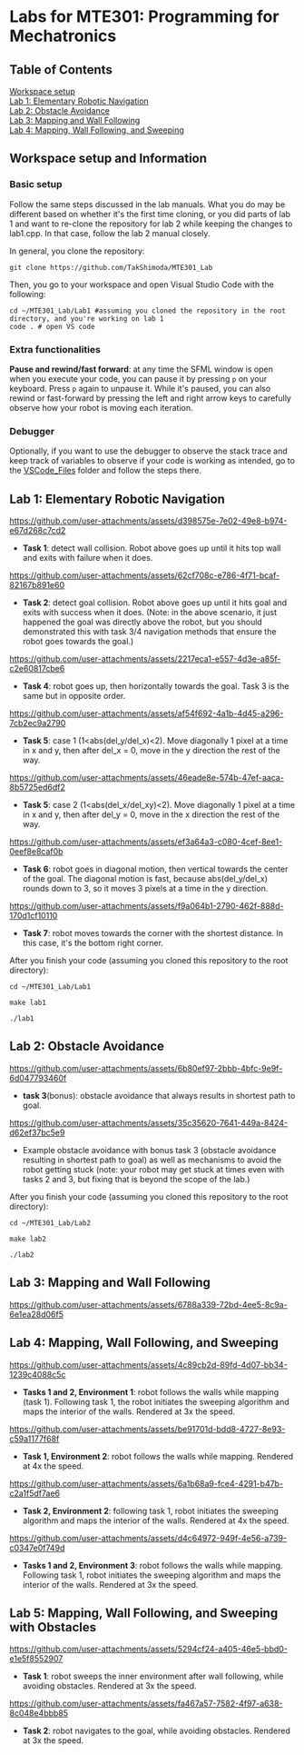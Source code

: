 # Labs for MTE301: Programming for Mechatronics
## Table of Contents

[Workspace setup](https://github.com/TakShimoda/MTE301_Lab?tab=readme-ov-file#workspace-setup)<br />
[Lab 1: Elementary Robotic Navigation](https://github.com/TakShimoda/MTE301_Lab?tab=readme-ov-file#lab-1-elementary-robotic-navigation)<br /> 
[Lab 2: Obstacle Avoidance](https://github.com/TakShimoda/MTE301_Lab?tab=readme-ov-file#lab-2-obstacle-avoidance)<br /> 
[Lab 3: Mapping and Wall Following](https://github.com/TakShimoda/MTE301_Lab?tab=readme-ov-file#lab-3-mapping-and-wall-following)<br />
[Lab 4: Mapping, Wall Following, and Sweeping](https://github.com/TakShimoda/MTE301_Lab/blob/master/README.md#lab-4-mapping-wall-following-and-sweeping)

## Workspace setup and Information
### Basic setup
Follow the same steps discussed in the lab manuals. What you do may be different based on whether it's the first time cloning, or you did parts of lab 1 and want to re-clone the repository for lab 2 while keeping the changes to lab1.cpp. In that case, follow the lab 2 manual closely.

In general, you clone the repository:
```
git clone https://github.com/TakShimoda/MTE301_Lab
```
Then, you go to your workspace and open Visual Studio Code with the following:
```
cd ~/MTE301_Lab/Lab1 #assuming you cloned the repository in the root directory, and you're working on lab 1
code . # open VS code
```

### Extra functionalities
**Pause and rewind/fast forward**: at any time the SFML window is open when you execute your code, you can pause it by pressing ```p``` on your keyboard. Press ```p``` again to unpause it. While it's paused, you can also rewind or fast-forward by pressing the left and right arrow keys to carefully observe how your robot is moving each iteration.

### Debugger
Optionally, if you want to use the debugger to observe the stack trace and keep track of variables to observe if your code is working as intended, go to the [VSCode_Files](https://github.com/TakShimoda/MTE301_Lab/tree/master/VSCode_Files) folder and follow the steps there.
## Lab 1: Elementary Robotic Navigation


https://github.com/user-attachments/assets/d398575e-7e02-49e8-b974-e67d268c7cd2
 - **Task 1**: detect wall collision. Robot above goes up until it hits top wall and exits with failure when it does.

https://github.com/user-attachments/assets/62cf708c-e786-4f71-bcaf-82167b891e60
- **Task 2**: detect goal collision. Robot above goes up until it hits goal and exits with success when it does. (Note: in the above scenario, it just happened the goal was directly above the robot, but you should demonstrated this with task 3/4 navigation methods that ensure the robot goes towards the goal.)

https://github.com/user-attachments/assets/2217eca1-e557-4d3e-a85f-c2e60817cbe6
 - **Task 4**: robot goes up, then horizontally towards the goal. Task 3 is the same but in opposite order.

https://github.com/user-attachments/assets/af54f692-4a1b-4d45-a296-7cb2ec9a2790
- **Task 5**: case 1 (1<abs(del_y/del_x)<2). Move diagonally 1 pixel at a time in x and y, then after del_x = 0, move in the y direction the rest of the way. 


https://github.com/user-attachments/assets/46eade8e-574b-47ef-aaca-8b5725ed6df2
- **Task 5**: case 2 (1<abs(del_x/del_xy)<2). Move diagonally 1 pixel at a time in x and y, then after del_y = 0, move in the x direction the rest of the way. 

https://github.com/user-attachments/assets/ef3a64a3-c080-4cef-8ee1-0eef8e8caf0b
- **Task 6**: robot goes in diagonal motion, then vertical towards the center of the goal. The diagonal motion is fast, because abs(del_y/del_x) rounds down to 3, so it moves 3 pixels at a time in the y direction.

https://github.com/user-attachments/assets/f9a064b1-2790-462f-888d-170d1cf10110
- **Task 7**: robot moves towards the corner with the shortest distance. In this case, it's the bottom right corner.

After you finish your code (assuming you cloned this repository to the root directory):

```cd ~/MTE301_Lab/Lab1```

```make lab1```

```./lab1```

## Lab 2: Obstacle Avoidance



https://github.com/user-attachments/assets/6b80ef97-2bbb-4bfc-9e9f-6d047793460f
- **task 3**(bonus): obstacle avoidance that always results in shortest path to goal.

https://github.com/user-attachments/assets/35c35620-7641-449a-8424-d62ef37bc5e9
- Example obstacle avoidance with bonus task 3 (obstacle avoidance resulting in shortest path to goal) as well as mechanisms to avoid the robot getting stuck (note: your robot may get stuck at times even with tasks 2 and 3, but fixing that is beyond the scope of the lab.)

After you finish your code (assuming you cloned this repository to the root directory):

```cd ~/MTE301_Lab/Lab2```

```make lab2```

```./lab2```


## Lab 3: Mapping and Wall Following


https://github.com/user-attachments/assets/6788a339-72bd-4ee5-8c9a-6e1ea28d06f5

## Lab 4: Mapping, Wall Following, and Sweeping



https://github.com/user-attachments/assets/4c89cb2d-89fd-4d07-bb34-1239c4088c5c

- **Tasks 1 and 2, Environment 1**: robot follows the walls while mapping (task 1). Following task 1, the robot initiates the sweeping algorithm and maps the interior of the walls. Rendered at 3x the speed.


https://github.com/user-attachments/assets/be91701d-bdd8-4727-8e93-c59a1177f68f

- **Task 1, Environment 2**: robot follows the walls while mapping. Rendered at 4x the speed.


https://github.com/user-attachments/assets/6a1b68a9-fce4-4291-b47b-c2a1f5df7ae6

- **Task 2, Environment 2**: following task 1, robot initiates the sweeping algorithm and maps the interior of the walls. Rendered at 4x the speed.



https://github.com/user-attachments/assets/d4c64972-949f-4e56-a739-c0347e0f749d

- **Tasks 1 and 2, Environment 3**: robot follows the walls while mapping. Following task 1, robot initiates the sweeping algorithm and maps the interior of the walls. Rendered at 3x the speed.

## Lab 5: Mapping, Wall Following, and Sweeping with Obstacles


https://github.com/user-attachments/assets/5294cf24-a405-46e5-bbd0-e1e5f8552907

- **Task 1**: robot sweeps the inner environment after wall following, while avoiding obstacles. Rendered at 3x the speed.

https://github.com/user-attachments/assets/fa467a57-7582-4f97-a638-8c048e4bbb85

- **Task 2**: robot navigates to the goal, while avoiding obstacles. Rendered at 3x the speed.






